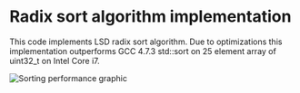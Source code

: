 Radix sort algorithm implementation
===================================
This code implements LSD radix sort algorithm.
Due to optimizations this implementation outperforms GCC 4.7.3 std::sort on 25 element array of uint32_t on Intel Core i7.

![Sorting performance graphic](https://raw.github.com/artemy-kolesnikov/algorithms/master/radix_sort/sort_plot.png "Sorting performance graphic")
